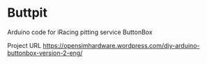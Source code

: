 # Buttpit
Arduino code for iRacing pitting service ButtonBox

Project URL
https://opensimhardware.wordpress.com/diy-arduino-buttonbox-version-2-eng/
